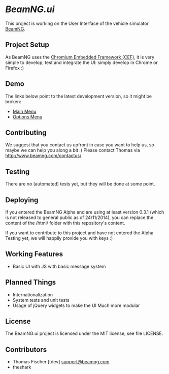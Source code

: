 # _BeamNG.ui_

This project is working on the User Interface of the vehicle simulator [BeamNG](http://www.beamng.com).

## Project Setup

As BeamNG uses the [Chromium Embedded Framework (CEF)](https://code.google.com/p/chromiumembedded/), it is very simple to develop, test and integrate the UI: simply develop in Chrome or Firefox :)

## Demo

The links below point to the latest development version, so it might be broken:
* [Main Menu](http://rawgithub.com/BeamNG/ui/master/mainmenu.html)
* [Options Menu](http://rawgithub.com/BeamNG/ui/master/options.html)

## Contributing

We suggest that you contact us upfront in case you want to help us, so maybe we can help you along a bit :)
Please contact Thomas via http://www.beamng.com/contactus/

## Testing

There are no (automated) tests yet, but they will be done at some point.

## Deploying

If you entered the BeamNG Alpha and are using at least version 0.3.1 (which is not released to general public as of 24/11/2014), you can replace the content of the /html/ folder with this repository's content.

If you want to contribute to this project and have not entered the Alpha Testing yet, we will happily provide you with keys :)

## Working Features

* Basic UI with JS with basic message system

## Planned Things

* Internationalization
* System tests and unit tests
* Usage of jQuery widgets to make the UI Much more modular

## License

The BeamNG.ui project is licensed under the MIT license, see file LICENSE.


## Contributors

* Thomas Fischer [tdev] <support@beamng.com>
* theshark
